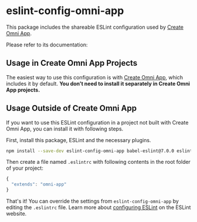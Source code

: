 # eslint-config-omni-app

This package includes the shareable ESLint configuration used by [Create Omni App](https://github.com/Omniroot/create-omni-app).

Please refer to its documentation:

## Usage in Create Omni App Projects

The easiest way to use this configuration is with [Create Omni App](https://github.com/Omniroot/create-omni-app), which includes it by default. **You don’t need to install it separately in Create Omni App projects.**

## Usage Outside of Create Omni App

If you want to use this ESLint configuration in a project not built with Create Omni App, you can install it with following steps.

First, install this package, ESLint and the necessary plugins.

  ```sh
  npm install --save-dev eslint-config-omni-app babel-eslint@7.0.0 eslint@3.8.1 eslint-plugin-flowtype@2.21.0 eslint-plugin-import@2.0.1 eslint-plugin-jsx-a11y@2.2.3 eslint-plugin-react@6.4.1
  ```

Then create a file named `.eslintrc` with following contents in the root folder of your project:

  ```js
  {
    "extends": "omni-app"
  }
  ```

  That's it! You can override the settings from `eslint-config-omni-app` by editing the `.eslintrc` file. Learn more about [configuring ESLint](http://eslint.org/docs/user-guide/configuring) on the ESLint website.
